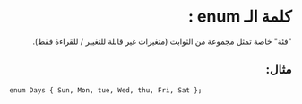 <div dir=rtl>

# كلمة الـ enum :

"فئة" خاصة تمثل مجموعة من الثوابت (متغيرات غير قابلة للتغيير / للقراءة فقط).


 ## مثال: 
 
<div dir=ltr>

```
enum Days { Sun, Mon, tue, Wed, thu, Fri, Sat };
```
</div>

</div>
